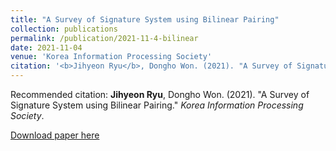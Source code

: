```yaml
---
title: "A Survey of Signature System using Bilinear Pairing"
collection: publications
permalink: /publication/2021-11-4-bilinear
date: 2021-11-04
venue: 'Korea Information Processing Society'
citation: '<b>Jihyeon Ryu</b>, Dongho Won. (2021). "A Survey of Signature System using Bilinear Pairing." <i>Korea Information Processing Society</i>.'
---
```


Recommended citation: **Jihyeon Ryu**, Dongho Won. (2021). "A Survey of Signature System using Bilinear Pairing." *Korea Information Processing Society*.

[Download paper here](http://janicejihyeon.github.io/files/Bilinear.pdf)
